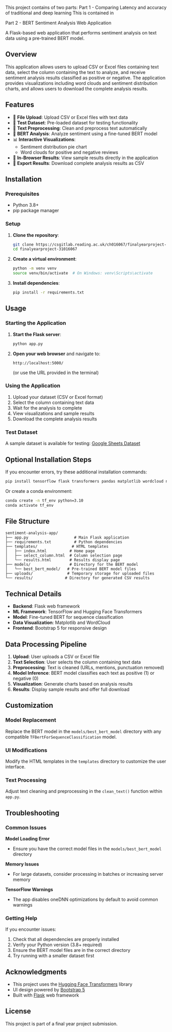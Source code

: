 This project contains of two parts:
Part 1 - Comparing Latency and accuracy of traditional and deep learning 
This is contained in 


Part 2 - BERT Sentiment Analysis Web Application

A Flask-based web application that performs sentiment analysis on text data using a pre-trained BERT model.

## Overview

This application allows users to upload CSV or Excel files containing text data, select the column containing the text to analyze, and receive sentiment analysis results classified as positive or negative. The application provides visualizations including word clouds and sentiment distribution charts, and allows users to download the complete analysis results.

## Features

- 📁 **File Upload**: Upload CSV or Excel files with text data
- 🧪 **Test Dataset**: Pre-loaded dataset for testing functionality
- 🧹 **Text Preprocessing**: Clean and preprocess text automatically
- 🤖 **BERT Analysis**: Analyze sentiment using a fine-tuned BERT model
- 📊 **Interactive Visualizations**:
  - Sentiment distribution pie chart
  - Word clouds for positive and negative reviews
- 👀 **In-Browser Results**: View sample results directly in the application
- 💾 **Export Results**: Download complete analysis results as CSV

## Installation

### Prerequisites

- Python 3.8+
- pip package manager

### Setup

1. **Clone the repository**:
   ```bash
   git clone https://csgitlab.reading.ac.uk/ch016067/finalyearproject-31016067.git
   cd finalyearproject-31016067
   ```

2. **Create a virtual environment**:
   ```bash
   python -m venv venv
   source venv/bin/activate  # On Windows: venv\Scripts\activate
   ```

3. **Install dependencies**:
   ```bash
   pip install -r requirements.txt
   ```

## Usage

### Starting the Application

1. **Start the Flask server**:
   ```bash
   python app.py
   ```

2. **Open your web browser** and navigate to:
   ```
   http://localhost:5000/
   ```
   (or use the URL provided in the terminal)

### Using the Application

1. Upload your dataset (CSV or Excel format)
2. Select the column containing text data
3. Wait for the analysis to complete
4. View visualizations and sample results
5. Download the complete analysis results

### Test Dataset

A sample dataset is available for testing:
[Google Sheets Dataset](https://docs.google.com/spreadsheets/d/1KYfF9NLcxk_sZRSYyzCOyb7iUQm-8dqDUJiI-eWy0tc/edit?usp=sharing)

## Optional Installation Steps

If you encounter errors, try these additional installation commands:

```bash
pip install tensorflow flask transformers pandas matplotlib wordcloud numpy tf-keras
```

Or create a conda environment:
```bash
conda create -n tf_env python=3.10
conda activate tf_env
```

## File Structure

```
sentiment-analysis-app/
├── app.py                    # Main Flask application
├── requirements.txt          # Python dependencies
├── templates/               # HTML templates
│   ├── index.html          # Home page
│   ├── select_column.html  # Column selection page
│   └── results.html        # Results display page
├── models/                 # Directory for the BERT model
│   └── best_bert_model/   # Pre-trained BERT model files
├── uploads/               # Temporary storage for uploaded files
└── results/              # Directory for generated CSV results
```

## Technical Details

- **Backend**: Flask web framework
- **ML Framework**: TensorFlow and Hugging Face Transformers
- **Model**: Fine-tuned BERT for sequence classification
- **Data Visualization**: Matplotlib and WordCloud
- **Frontend**: Bootstrap 5 for responsive design

## Data Processing Pipeline

1. **Upload**: User uploads a CSV or Excel file
2. **Text Selection**: User selects the column containing text data
3. **Preprocessing**: Text is cleaned (URLs, mentions, punctuation removed)
4. **Model Inference**: BERT model classifies each text as positive (1) or negative (0)
5. **Visualization**: Generate charts based on analysis results
6. **Results**: Display sample results and offer full download

## Customization

### Model Replacement
Replace the BERT model in the `models/best_bert_model` directory with any compatible `TFBertForSequenceClassification` model.

### UI Modifications
Modify the HTML templates in the `templates` directory to customize the user interface.

### Text Processing
Adjust text cleaning and preprocessing in the `clean_text()` function within `app.py`.

## Troubleshooting

### Common Issues

**Model Loading Error**
- Ensure you have the correct model files in the `models/best_bert_model` directory

**Memory Issues**
- For large datasets, consider processing in batches or increasing server memory

**TensorFlow Warnings**
- The app disables oneDNN optimizations by default to avoid common warnings

### Getting Help

If you encounter issues:
1. Check that all dependencies are properly installed
2. Verify your Python version (3.8+ required)
3. Ensure the BERT model files are in the correct directory
4. Try running with a smaller dataset first

## Acknowledgments

- This project uses the [Hugging Face Transformers](https://huggingface.co/transformers/) library
- UI design powered by [Bootstrap 5](https://getbootstrap.com/)
- Built with [Flask](https://flask.palletsprojects.com/) web framework

## License

This project is part of a final year project submission.
